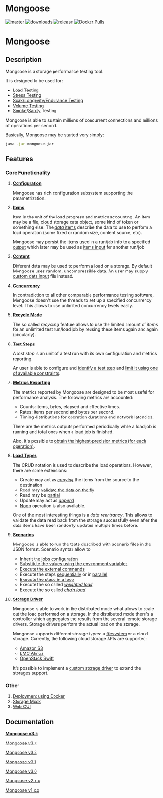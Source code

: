 # Mongoose

[![master](https://img.shields.io/travis/emc-mongoose/mongoose/master.svg)](https://travis-ci.org/emcmongoose/mongoose)
[![downloads](https://img.shields.io/github/downloads/emc-mongoose/mongoose/total.svg)](https://github.com/emc-mongoose/mongoose/releases)
[![release](https://img.shields.io/github/release/emc-mongoose/mongoose.svg)]()
[![Docker Pulls](https://img.shields.io/docker/pulls/emcmongoose/mongoose.svg)](https://hub.docker.com/r/emcmongoose/mongoose/)

# Mongoose

## Description

Mongoose is a storage performance testing tool.

It is designed to be used for:
* [Load Testing](https://en.wikipedia.org/wiki/Load_testing)
* [Stress Testing](https://en.wikipedia.org/wiki/Stress_testing)
* [Soak/Longevity/Endurance Testing](https://en.wikipedia.org/wiki/Soak_testing)
* [Volume Testing](https://en.wikipedia.org/wiki/Volume_testing)
* [Smoke](https://en.wikipedia.org/wiki/Smoke_testing_(software))/[Sanity](https://en.wikipedia.org/wiki/Sanity_check) Testing

Mongoose is able to sustain millions of concurrent connections and
millions of operations per second.

Basically, Mongoose may be started very simply:
```bash
java -jar mongoose.jar
```

## Features

### Core Functionality

1. **[Configuration](https://github.com/emc-mongoose/mongoose/wiki/v3.5-User-Guide#1-configuration)**

    Mongoose has rich configuration subsystem supporting the
    [parametrization](https://github.com/emc-mongoose/mongoose/wiki/v3.5-User-Guide#v3.5-User-Guide#13-parameterized-configuration).

2. **[Items](https://github.com/emc-mongoose/mongoose/wiki/v3.5-User-Guide#2-items)**

    Item is the unit of the load progress and metrics accounting. An item may be a file,
    cloud storage data object, some kind of token or something else. The
    [*data* items](https://github.com/emc-mongoose/mongoose/wiki/v3.5-User-Guide#211-data-items) describe the data to use to perform a load
    operation (some fixed or random size, content source, etc).

    Mongoose may persist the items used in a run/job info to a specified
    [output](https://github.com/emc-mongoose/mongoose/wiki/v3.5-User-Guide#23-items-output) which later may be used as
    [items input](https://github.com/emc-mongoose/mongoose/wiki/v3.5-User-Guide#22-items-input) for another run/job.

3. **[Content](https://github.com/emc-mongoose/mongoose/wiki/v3.5-UserGuide#3-content)**

    Different data may be used to perform a load on a storage. By default Mongoose uses random,
    uncompressible data. An user may supply
    [custom data input](https://github.com/emc-mongoose/mongoose/wiki/v3.5-User-Guide#32-payload-from-the-external) file instead.

4. **[Concurrency](https://github.com/emc-mongoose/mongoose/wiki/v3.5-User-Guide#4-concurrency)**

    In contradiction to all other comparable performance testing software, Mongoose doesn't use the
    threads to set up a specified concurrency level. This allows to use unlimited concurrency levels easily.

5. **[Recycle Mode](https://github.com/emc-mongoose/mongoose/wiki/v3.5-User-Guide#5-circularity)**

    The so called *recycling* feature allows to use the limited amount of *items* for an unlimited
    test run/load job by reusing these items again and again (circularly).

6. **[Test Steps](https://github.com/emc-mongoose/mongoose/wiki/v3.5-User-Guide#6-test-steps)**

    A *test step* is an unit of a test run with its own configuration and metrics reporting.

    An user is able to configure and [identify a test step](https://github.com/emc-mongoose/mongoose/wiki/v3.5-User-Guide#61-test-steps-naming) and
    [limit it using one of available constraints](https://github.com/emc-mongoose/mongoose/wiki/v3.4-User-Guide#62-test-steps-limitation).

7. **[Metrics Reporting](https://github.com/emc-mongoose/mongoose/wiki/v3.5-User-Guide#7-metrics-reporting)**

    The metrics reported by Mongoose are designed to be most useful for performance analysis.
    The following metrics are accounted:
    * Counts: items, bytes, elapsed and effective times.
    * Rates: items per second and bytes per second.
    * Timing distributions for operation durations and network latencies.

    There are the metrics outputs performed periodically while a load job is running and
    total ones when a load job is finished.

    Also, it's possible to
    [obtain the highest-precision metrics (for each operation)](https://github.com/emc-mongoose/mongoose/wiki/v3.5-User-Guide#74-io-traces-reporting).

8. **[Load Types](https://github.com/emc-mongoose/mongoose/wiki/v3.5-User-Guide#8-load-types)**

    The CRUD notation is used to describe the load operations. However, there are some extensions:
    * Create may act as *[copying](https://github.com/emc-mongoose/mongoose/wiki/v3.4-User-Guide#822-copy-mode)* the items from the source to the destination
    * Read may [validate the data on the fly](https://github.com/emc-mongoose/mongoose/wiki/v3.4-User-Guide#832-read-with-enabled-verification)
    * Read may be [partial](https://github.com/emc-mongoose/mongoose/wiki/v3.4-User-Guide#833-partial-read)
    * Update may act as *[append](https://github.com/emc-mongoose/mongoose/wiki/v3.4-User-Guide#8434-append)*
    * [Noop](https://github.com/emc-mongoose/mongoose/wiki/v3.4-User-Guide#81-noop) operation is also available.

    One of the most interesting things is a *data reentrancy*. This allows to validate the data
    read back from the storage successfully even after the data items have been randomly updated
    multiple times before.

9. **[Scenarios](https://github.com/emc-mongoose/mongoose/wiki/v3.4-User-Guide#9-scenarios)**

    Mongoose is able to run the tests described with scenario files in the JSON format. Scenario
    syntax allow to:
    * [Inherit the jobs configuration](https://github.com/emc-mongoose/mongoose/wiki/v3.4-User-Guide#942-step-configuration-inheritance)
    * [Substitute the values using the environment variables](https://github.com/emc-mongoose/mongoose/wiki/v3.4-User-Guide#944-environment-values-substitution-in-the-scenario).
    * [Execute the external commands](https://github.com/emc-mongoose/mongoose/wiki/v3.4-User-Guide#951-shell-command-step)
    * Execute the steps [sequentially](https://github.com/emc-mongoose/mongoose/wiki/v3.4-User-Guide#955-sequential-step) or in [parallel](https://github.com/emc-mongoose/mongoose/wiki/v3.4-User-Guide#954-parallel-step)
    * [Execute the steps in a loop](https://github.com/emc-mongoose/mongoose/wiki/v3.4-User-Guide#956-loop-step)
    * Execute the so called *[weighted load](https://github.com/emc-mongoose/mongoose/wiki/v3.4-User-Guide#9572-weighted-load-step)*
    * Execute the so called *[chain load](https://github.com/emc-mongoose/mongoose/wiki/v3.4-User-Guide#958-chain-load-step)*

10. **[Storage Driver](https://github.com/emc-mongoose/mongoose/wiki/v3.4-User-Guide#10-storage-driver)**

    Mongoose is able to work in the distributed mode what allows to scale out the load
    performed on a storage. In the distributed mode there's a controller which aggregates the
    results from the several remote storage drivers. Storage drivers perform the actual
    load on the storage.

    Mongoose supports different storage types: a
    [filesystem](https://github.com/emc-mongoose/mongoose/wiki/v3.4-User-Guide#103-filesystem-storage-driver) or a cloud storage.
    Currently, the following cloud storage APIs are supported:
    * [Amazon S3](https://github.com/emc-mongoose/mongoose/wiki/v3.4-User-Guide#10452-atmos)
    * [EMC Atmos](https://github.com/emc-mongoose/mongoose/wiki/v3.4-User-Guide#10453-s3)
    * [OpenStack Swift](https://github.com/emc-mongoose/mongoose/wiki/v3.4-User-Guide#10454-swift).

    It's possible to implement a [custom storage driver](https://github.com/emc-mongoose/mongoose/wiki/v3.4-Custom-Storage-Driver) to extend the storages support.

### Other

1. [Deployment using Docker](https://github.com/emc-mongoose/mongoose/wiki/v3.5-Quickstart#docker)
2. [Storage Mock](https://github.com/emc-mongoose/mongoose/wiki/v3.5-Quickstart#hello-world)
3. [Web GUI](https://github.com/emc-mongoose/mongoose/wiki/v3.5-Quickstart#web-gui)

## Documentation

**[Mongoose v3.5](https://github.com/emc-mongoose/mongoose/wiki/v3.5-Overview)**

[Mongoose v3.4](https://github.com/emc-mongoose/mongoose/wiki/v3.4-Overview)

[Mongoose v3.3](https://github.com/emc-mongoose/mongoose/wiki/v3.3-Overview)

[Mongoose v3.1](https://github.com/emc-mongoose/mongoose/wiki/v3.1-Overview)

[Mongoose v3.0](https://github.com/emc-mongoose/mongoose/wiki/v3.0-Overview)

[Mongoose v2.x.x](http://emc-mongoose.github.io/mongoose)

[Mongoose v1.x.x](https://github.com/emc-mongoose/mongoose/wiki/v1.x-Overview)

